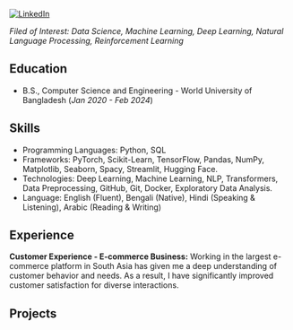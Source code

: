 [![LinkedIn](https://img.shields.io/badge/LinkedIn-%230077B5.svg?logo=linkedin&logoColor=white)](https://www.linkedin.com/in/sayed-shaun) 

*Filed of Interest: Data Science, Machine Learning, Deep Learning, Natural Language Processing, Reinforcement Learning*

## Education
- B.S., Computer Science and Engineering - World University of Bangladesh (_Jan 2020 - Feb 2024_)

## Skills
- Programming Languages: Python, SQL
- Frameworks: PyTorch, Scikit-Learn, TensorFlow, Pandas, NumPy, Matplotlib, Seaborn, Spacy, Streamlit, Hugging Face.
- Technologies: Deep Learning, Machine Learning, NLP, Transformers, Data Preprocessing, GitHub, Git, Docker, Exploratory Data Analysis.
- Language: English (Fluent), Bengali (Native), Hindi (Speaking & Listening), Arabic (Reading & Writing)


## Experience
**Customer Experience - E-commerce Business:**
Working in the largest e-commerce platform in South Asia has given me a deep understanding of customer behavior and needs. As a result, I have significantly improved customer satisfaction for diverse interactions.
## Projects
